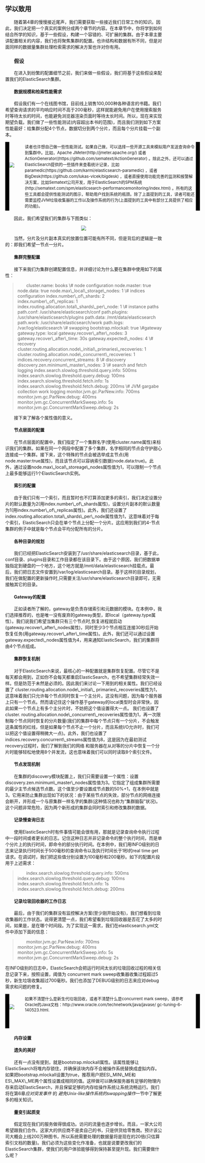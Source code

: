 ## 学以致用

<div style="text-indent:2em;">
<p>随着第4章的慢慢接近尾声，我们需要获取一些接近我们日常工作的知识。因此，我们决定把一个真实的案例分成两个章节的内容。在本章节中，你将学到如何结合所学的知识，基于一些假设，构建一个容错的、可扩展的集群。由于本章主要讲配置相关的内容，我们也将聚焦集群的配置。也许结构和数据有所不同，但是对面同样的数据量集群处理检索需求的解决方案也许对你有用。</p>
<h3>假设</h3>
<p>在进入到纷繁的配置细节之前，我们来做一些假设，我们将基于这些假设来配置我们的ElasticSearch集群。</p>
<h4>数据规模和检索性能需求</h4>
<p>假设我们有一个在线图书馆，目前线上销售100,000种各种语言的书籍。我们希望查询请求的平均响应时间不高于200毫秒，这样就能避免用户在使用搜索服务时等待太长的时间，也能避免浏览器渲染页面时等待太长时间。所以，现在来实现期望负载。我们做了一些性能测试(内容超出本书的范围)，而且我们测到如下方案性能最好：给集群分配4个节点，数据切分到两个分片，而且每个分片挂载一个副本。</p>
<!--note structure -->
<div style="height:220px;width:650px;text-indent:0em;">
<div style="float:left;width:13px;height:100%; background:black;">
  <img src="../lm.png" height="210px" width="13px" style="margin-top:5px;"/>
</div>
<div style="float:left;width:50px;height:100%;position:relative;">
	<img src="../note.png" style="position:absolute; top:30%; "/>
</div>
<div style="float:left; width:550px;height:100%;">
	<p style="font-size:13px;margin-top:5px;">读者也许想自己做一些性能测试。如果自己做，可以选择一些开源工具来模拟用户发送查询命令到集群中。比如，Apache JMeter(http://jmeter.apache.org/) 或者ActionGenerator((https://github.com/sematext/ActionGenerator) 。除此之外，还可以通过ElasticSearch提供的一些插件来查看统计记录，比如paramedic(https://github.com/karmi/elasticsearch-paramedic) ，或者BigDesk(https://github.com/lukas-vlcek/bigdesk) ，或者直接使用功能完善的监测和报警解决方案，比如Sematext公司开发，用于ElasticSearch的SPM系统(http://sematext.com/spm/elasticsearch-performancemonitoring/index.html) 。所有的这些工具都会提供性能测试的图示，帮助用户找到系统的瓶颈。除了上面提到的工具，读者可能还需要监控JVM垃圾收集器的工作以及操作系统的行为(上面提到的工具中有部分工具提供了相应的功能)。</p>
</div>
<div style="float:left;width:13px;height:100%;background:black;">
  <img src="../rm.png" height="210px" width="13px" style="margin-top:5px;"/>
</div>
</div> <!-- end of note structure -->
<p>因此，我们希望我们的集群与下图类似：</p>
<center><img src="../46-cluster.png"/></center>
<p>当然，分片及分片副本真实的放置位置可能有所不同，但是背后的逻辑是一致的：即我们希望一节点一分片。</p>
<h4>集群完整配置</h4>
<p>接下来我们为集群创建配置信息，并详细讨论为什么要在集群中使用如下的属性：</p>
<blockquote>
cluster.name: books
\# node configuration
node.master: true
node.data: true
node.max\_local\_storage\_nodes: 1
\# indices configuration
index.number\_of\_shards: 2
index.number\_of\_replicas: 1
index.routing.allocation.total\_shards\_per\_node: 1
\# instance paths
path.conf: /usr/share/elasticsearch/conf
path.plugins: /usr/share/elasticsearch/plugins
path.data: /mnt/data/elasticsearch
path.work: /usr/share/elasticsearch/work
path.logs: /var/log/elasticsearch
\# swapping
bootstrap.mlockall: true
\#gateway
gateway.type: local
gateway.recover\_after\_nodes: 3
gateway.recover\_after\_time: 30s
gateway.expected\_nodes: 4
\# recovery
cluster.routing.allocation.node\_initial\_primaries\_recoveries: 1
cluster.routing.allocation.node\_concurrent\_recoveries: 1
indices.recovery.concurrent_streams: 8
\# discovery
discovery.zen.minimum\_master\_nodes: 3
\# search and fetch logging
index.search.slowlog.threshold.query.info: 500ms
index.search.slowlog.threshold.query.debug: 100ms
index.search.slowlog.threshold.fetch.info: 1s
index.search.slowlog.threshold.fetch.debug: 200ms
\# JVM gargabe collection work logging
monitor.jvm.gc.ParNew.info: 700ms
monitor.jvm.gc.ParNew.debug: 400ms
monitor.jvm.gc.ConcurrentMarkSweep.info: 5s
monitor.jvm.gc.ConcurrentMarkSweep.debug: 2s
</blockquote>
<p>接下来了解各个属性值的意义。</p>

<h4>节点层面的配置</h4>
<p>在节点层面的配置中，我们指定了一个集群名字(使用cluster.name属性)来标识我们的集群。如果在同一个网段中配置了多个集群，名字相同的节点会守护甜心连接成一个集群。接下来，这个特殊的节点会被选举成主节点(用node.master:true属性)，而且该节点可以容纳索引数据(node.data:true)。此外，通过设置node.max\_local\_storeage\_nodes属性值为1，可以限制一个节点上最多能够运行1个ElasticSearch实例。</p>

<h4>索引的配置</h4>
<p>由于我们只有一个索引，而且暂时也不打算添加更多的索引，我们决定设置分片的默认数量为2(用index.number\_of\_shards属性)，设置分片副本的默认数量为1(用index.number\_of\_replicas属性)。此外，我们还设置了index.routing.allocation.total\_shards\_per\_node属性值为1，这意味着对于每个索引，ElasticSearch只会在单个节点上分配一个分片。这应用到我们的4-节点集群的例子中就是每个节点会平均分配所有的分片。</p>

<h4>各种目录的规划</h4>
<p>我们已经把ElasticSearch安装到了/usr/share/elasticsearch目录，基于此，conf目录、plugins目录和工作目录都在该目录下。由于这个原因，我们把数据单独指定到硬盘的一个地方，这个地方就是/mnt/data/elasticsearch挂载点。最后，我们把日志文件安置到/var/log/elasticsearch目录。基于这样的目录规划，我们在做配置的更新操作时,只需要关注/usr/share/elasticsearch目录即可，无需接触其它的目录。</p>

<h4>Gateway的配置</h4>
<p>正如读者所了解的，gateway是负责存储索引和元数据的模块。在本例中，我们选择推荐的，也是唯一没有废弃的gateway类型，即local（gateway.type属性）。我们说我们希望当集群只有三个节点时,恢复进程就启动(gateway.recover\_after\_nodes属性)，同时至少3个节点相互连接30秒后开始恢复任务(用gateway.recover\_after\_time属性)。此外，我们还可以通过设置gateway.expected\_nodes属性值为4，用来通知ElasticSearch，我们的集群将由4个节点组成。</p>

<h4>集群恢复机制</h4>
<p>对于ElasticSearch来说，最核心的一种配置就是集群恢复配置。尽管它不是每天都会用到，正如你不会每天都重启ElasticSearch，也不希望集群经常失效一样。但是防范于未然是必须的。因此我们来讨论一下用到的相关属性。我们已经设置了 cluster.routing.allocation.node\_initial\_
primaries\_recoveries属性为1，这意味着我们只允许每个节点同时恢复一个主分片。这没有问题，因为每个服务器上只有一个节点。然而请记住这个操作基于gateway的local类型时会非常快，因此如果一个节点上有多个主分片时，不妨把这个值设置得大一点。 我们也设置了cluster.
routing.allocation.node\_concurrent\_recoveries属性值为1，再一次限制每个节点同时恢复的分片数量(我们的集群中每个节点只有一个分片，不会触发这条属性的红线，但是如果每个节点不止一个分片，而且系统I/O允许时，我们可以把这个值设置得稍微大一点)。此外，我们也设置了indices.recovery.concurrent\_streams属性值为8，这是因为在最初测试recovery过程时，我们了解到我们的网络 和服务器在从对等的分片中恢复一个分片时能够轻松地使用8个并发流，这也意味着我们可以同时读取8个索引文件。 </p>

<h4>节点发现机制</h4>
<p>在集群的discovery模块配置上，我们只需要设置一个属性：设置discovery.zen.minimum\_master\_nodes属性值为3。它指定了组成集群所需要的最少主节点候选节点数。这个值至少要设置成节点数的50%+1，在本例中就是3。它用来防止集群出现如下的状况：由于某些节点的失效，部分节点的网络连接会断开，并形成一个与原集群一样名字的集群(这种情况也称为“集群脑裂”状况)。这个问题非常危险，因为两个新形成的集群会同时索引和修改集群的数据。 </p>

<h4>记录慢查询日志</h4>
<p>使用ElasticSearch时有件事情可能会很有用，那就是记录查询命令执行过程中一段时间或者更长的日志。记住这种日志并非记录命令的整个执行时间，而是单个分片上的执行时间，即命令的部分执行时间。在本例中，我们用INFO级别的日志来记录执行时间长于500毫秒的查询命令以及执行时间长于1秒的real time get请求。在调试时，我们把这些值分别设置为100毫秒和200毫秒。如下的配置片段用于上述需求：
<blockquote>
index.search.slowlog.threshold.query.info: 500ms
index.search.slowlog.threshold.query.debug: 100ms
index.search.slowlog.threshold.fetch.info: 1s
index.search.slowlog.threshold.fetch.debug: 200ms
</blockquote>
</p>

<h4>记录垃圾回收器的工作日志</h4>
<p>最后，由于我们的集群没有监控解决方案(至少刚开始没有)，我们想看到垃圾收集器的工作状态。说得更清楚一点，我们希望看到垃圾回收器是否花了太多的时间，如果是，是在哪个时间段。为了实现这一需求，我们在elasticsearch.yml文件中添加下面的信息：
<blockquote>
monitor.jvm.gc.ParNew.info: 700ms
monitor.jvm.gc.ParNew.debug: 400ms
monitor.jvm.gc.ConcurrentMarkSweep.info: 5s
monitor.jvm.gc.ConcurrentMarkSweep.debug: 2s
</blockquote>
在INFO级别的日志中，ElasticSearch会把运行时间太长的垃圾回收过程的相关信息记录下来，按照设置，阈值为 concurrent mark sweep收集器收集过程超过5秒，新生垃圾收集超过700毫秒。我们也添加了DEBUG级别的日志来应对debug需求和问题的修复。
</p>
<!--note structure -->
<div style="height:110px;width:650px;text-indent:0em;">
<div style="float:left;width:13px;height:100%; background:black;">
  <img src="../lm.png" height="100px" width="13px" style="margin-top:5px;"/>
</div>
<div style="float:left;width:50px;height:100%;position:relative;">
	<img src="../note.png" style="position:absolute; top:30%; "/>
</div>
<div style="float:left; width:550px;height:100%;">
	<p style="font-size:13px;margin-top:5px;">如果不清楚什么是新生代垃圾回收，或者不清楚什么是concurrent mark sweep，请参考Oracle的Java文档：http://www.oracle.com/technetwork/java/javase/
gc-tuning-6-140523.html. </p>
</div>
<div style="float:left;width:13px;height:100%;background:black;">
  <img src="../rm.png" height="100px" width="13px" style="margin-top:5px;"/>
</div>
</div> <!-- end of note structure -->

<h4>内存设置</h4>

<h4>遗失的美好</h4>
<p>还有一点没有提到，就是bootstrap.mlockall属性。该属性能够让ElasticSearch将堆内存锁住，并确保该块内存不会被操作系统替换成虚拟内存。如果把bootstrap.mlockall设置为true，推荐用户把ES\_MIN\_ME和ES\_MAX\_ME两个属性设置成相同的值。这样做可以确保服务器有足够的物理内存来启动ElasticSearch，并且保留足够的内存给操作系统让系统流畅运行。我们将在第6章<i>应对突发事件</i> 的 <i>避免Unix-like操作系统的swapping操作</i>一节中了解更多的相关知识。</p>
<h4>量变引起质变</h4>
<p>假定现在我们的服务做得很成功。访问的流量也逐步增长。而且，一家大公司希望跟我们合作。这家大的供应商不是卖自己的书，只是供货给零售商。预计该公司大概会上线200万种图书，所以系统需要处理的数据量将是现在的20倍(只估算索引文档的数量)。我们必须为这些变化作准备，也就是说要更改我们的ElasticSearch集群，使我们的用户体验能够得到保持甚至提升现。我们需要做什么呢？ </p>
</div>

